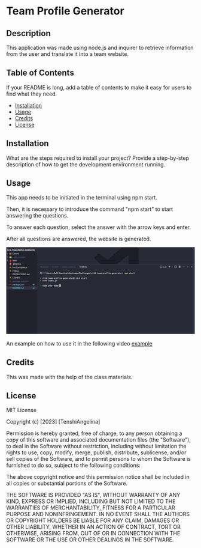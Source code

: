 # Team Profile Generator

## Description

This application was made using node.js and inquirer to retrieve information from the user and translate it into a team website.

## Table of Contents

If your README is long, add a table of contents to make it easy for users to find what they need.

- [Installation](#installation)
- [Usage](#usage)
- [Credits](#credits)
- [License](#license)

## Installation

What are the steps required to install your project? Provide a step-by-step description of how to get the development environment running.

## Usage

This app needs to be initiated in the terminal using npm start.

Then, it is necessary to introduce the command "npm start" to start answering the questions.

To answer each question, select the answer with the arrow keys and enter.

After all questions are answered, the website is generated.


![Screenshot of the questions in the terminal](assets/images/terminal-questions.png)

An example on how to use it in the following video [example](https://youtu.be/4SO7MyCF4tw)

## Credits

This was made with the help of the class materials.

## License

MIT License

Copyright (c) [2023] [TenshiAngelina]

Permission is hereby granted, free of charge, to any person obtaining a copy
of this software and associated documentation files (the "Software"), to deal
in the Software without restriction, including without limitation the rights
to use, copy, modify, merge, publish, distribute, sublicense, and/or sell
copies of the Software, and to permit persons to whom the Software is
furnished to do so, subject to the following conditions:

The above copyright notice and this permission notice shall be included in all
copies or substantial portions of the Software.

THE SOFTWARE IS PROVIDED "AS IS", WITHOUT WARRANTY OF ANY KIND, EXPRESS OR
IMPLIED, INCLUDING BUT NOT LIMITED TO THE WARRANTIES OF MERCHANTABILITY,
FITNESS FOR A PARTICULAR PURPOSE AND NONINFRINGEMENT. IN NO EVENT SHALL THE
AUTHORS OR COPYRIGHT HOLDERS BE LIABLE FOR ANY CLAIM, DAMAGES OR OTHER
LIABILITY, WHETHER IN AN ACTION OF CONTRACT, TORT OR OTHERWISE, ARISING FROM,
OUT OF OR IN CONNECTION WITH THE SOFTWARE OR THE USE OR OTHER DEALINGS IN THE
SOFTWARE.


